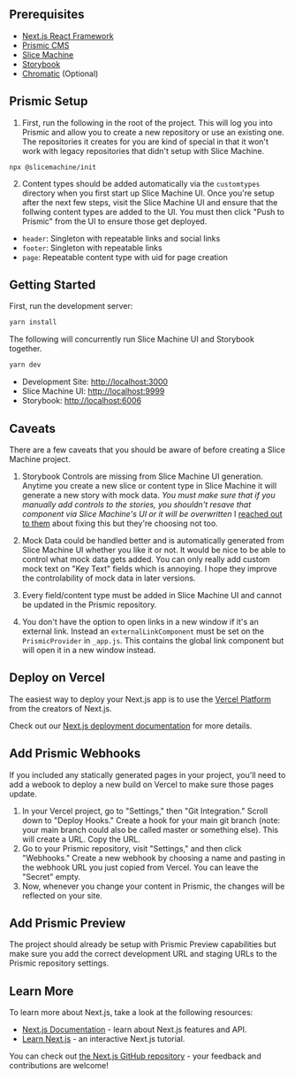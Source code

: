 ## Prerequisites

- [Next.js React Framework](https://nextjs.org/)
- [Prismic CMS](https://prismic.io/)
- [Slice Machine](https://www.slicemachine.dev/)
- [Storybook](https://storybook.js.org/)
- [Chromatic](https://www.chromatic.com/) (Optional)

## Prismic Setup

1. First, run the following in the root of the project. This will log you into Prismic and allow you to create a new repository or use an existing one. The repositories it creates for you are kind of special in that it won't work with legacy repositories that didn't setup with Slice Machine.

```
npx @slicemachine/init
```

2. Content types should be added automatically via the `customtypes` directory when you first start up Slice Machine UI. Once you're setup after the next few steps, visit the Slice Machine UI and ensure that the follwing content types are added to the UI. You must then click "Push to Prismic" from the UI to ensure those get deployed.

- `header`: Singleton with repeatable links and social links
- `footer`: Singleton with repeatable links
- `page`: Repeatable content type with uid for page creation

## Getting Started

First, run the development server:

```bash
yarn install
```

The following will concurrently run Slice Machine UI and Storybook together.

```bash
yarn dev
```

- Development Site: [http://localhost:3000](http://localhost:3000)
- Slice Machine UI: [http://localhost:9999](http://localhost:9999)
- Storybook: [http://localhost:6006](http://localhost:6006)

## Caveats

There are a few caveats that you should be aware of before creating a Slice Machine project.

1. Storybook Controls are missing from Slice Machine UI generation. Anytime you create a new slice or content type in Slice Machine it will generate a new story with mock data. _You must make sure that if you manually add controls to the stories, you shouldn't resave that component via Slice Machine's UI or it will be overwritten_ I [reached out to them](https://github.com/prismicio/slice-machine/issues/441) about fixing this but they're choosing not too.

2. Mock Data could be handled better and is automatically generated from Slice Machine UI whether you like it or not. It would be nice to be able to control what mock data gets added. You can only really add custom mock text on "Key Text" fields which is annoying. I hope they improve the controlability of mock data in later versions.

3. Every field/content type must be added in Slice Machine UI and cannot be updated in the Prismic repository.

4. You don't have the option to open links in a new window if it's an external link. Instead an `externalLinkComponent` must be set on the `PrismicProvider` in `_app.js`. This contains the global link component but will open it in a new window instead.

## Deploy on Vercel

The easiest way to deploy your Next.js app is to use the [Vercel Platform](https://vercel.com/new?utm_medium=default-template&filter=next.js&utm_source=create-next-app&utm_campaign=create-next-app-readme) from the creators of Next.js.

Check out our [Next.js deployment documentation](https://nextjs.org/docs/deployment) for more details.

## Add Prismic Webhooks

If you included any statically generated pages in your project, you'll need to add a webook to deploy a new build on Vercel to make sure those pages update.

1. In your Vercel project, go to "Settings," then "Git Integration." Scroll down to "Deploy Hooks." Create a hook for your main git branch (note: your main branch could also be called master or something else). This will create a URL. Copy the URL.
2. Go to your Prismic repository, visit "Settings," and then click "Webhooks." Create a new webhook by choosing a name and pasting in the webhook URL you just copied from Vercel. You can leave the "Secret" empty.
3. Now, whenever you change your content in Prismic, the changes will be reflected on your site.

## Add Prismic Preview

The project should already be setup with Prismic Preview capabilities but make sure you add the correct development URL and staging URLs to the Prismic repository settings.

## Learn More

To learn more about Next.js, take a look at the following resources:

- [Next.js Documentation](https://nextjs.org/docs) - learn about Next.js features and API.
- [Learn Next.js](https://nextjs.org/learn) - an interactive Next.js tutorial.

You can check out [the Next.js GitHub repository](https://github.com/vercel/next.js/) - your feedback and contributions are welcome!
